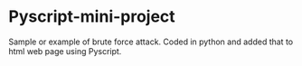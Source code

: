 # Pyscript-mini-project
Sample or example of brute force attack. Coded in python and added that to html web page using Pyscript.
